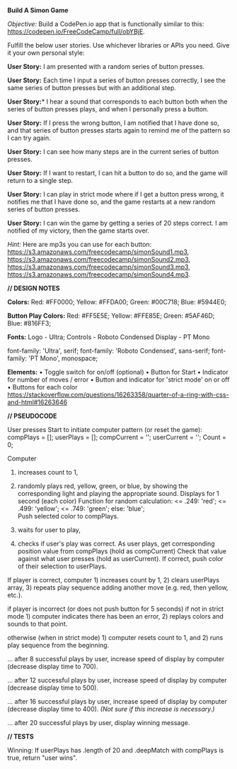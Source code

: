 **Build A Simon Game**

*Objective:* Build a CodePen.io app that is functionally similar to this: https://codepen.io/FreeCodeCamp/full/obYBjE.

Fulfill the below user stories. Use whichever libraries or APIs you need. Give it your own personal style:

**User Story:** I am presented with a random series of button presses.

**User Story:** Each time I input a series of button presses correctly, I see the same series of button presses but with an additional step.

**User Story:*** I hear a sound that corresponds to each button both when the series of button presses plays, and when I personally press a button.

**User Story:** If I press the wrong button, I am notified that I have done so, and that series of button presses starts again to remind me of the pattern so I can try again.

**User Story:** I can see how many steps are in the current series of button presses.

**User Story:** If I want to restart, I can hit a button to do so, and the game will return to a single step.

**User Story:** I can play in strict mode where if I get a button press wrong, it notifies me that I have done so, and the game restarts at a new random series of button presses.

**User Story:** I can win the game by getting a series of 20 steps correct. I am notified of my victory, then the game starts over.

*Hint:* Here are mp3s you can use for each button: https://s3.amazonaws.com/freecodecamp/simonSound1.mp3, https://s3.amazonaws.com/freecodecamp/simonSound2.mp3, https://s3.amazonaws.com/freecodecamp/simonSound3.mp3, https://s3.amazonaws.com/freecodecamp/simonSound4.mp3.


**// DESIGN NOTES**

**Colors:**
Red: #FF0000;
Yellow: #FFDA00;
Green: #00C718;
Blue: #5944E0;

**Button Play Colors:**
Red: #FF5E5E;
Yellow: #FFE85E;
Green: #5AF46D;
Blue: #816FF3;

**Fonts:**
Logo - Ultra;
Controls - Roboto Condensed
Display - PT Mono

<link href="https://fonts.googleapis.com/css?family=Roboto+Condensed|Ultra|PT+Mono" rel="stylesheet">

font-family: 'Ultra', serif;
font-family: 'Roboto Condensed', sans-serif;
font-family: 'PT Mono', monospace;

**Elements:**
• Toggle switch for on/off (optional)
• Button for Start
• Indicator for number of moves / error
• Button and indicator for 'strict mode' on or off
• Buttons for each color
https://stackoverflow.com/questions/16263358/quarter-of-a-ring-with-css-and-html#16263646


**// PSEUDOCODE**

User presses Start to initiate computer pattern (or reset the game):
	compPlays = [];
	userPlays = [];
	compCurrent = '';
	userCurrent = '';
	Count = 0;

Computer
1) increases count to 1,
2) randomly plays red, yellow, green, or blue, by showing the corresponding light and playing the appropriate sound. Displays for 1 second (each color)
	Function for random calculation:
	<= .249: 'red';
	<= .499: 'yellow';
	<= .749: 'green';
	else: 'blue';  
	Push selected color to compPlays.

3) waits for user to play,
4) checks if user's play was correct.
	As user plays, get corresponding position value from compPlays (hold as compCurrent)
	Check that value against what user presses (hold as userCurrent).
	If correct, push color of their selection to userPlays.

If player is correct, computer 1) increases count by 1, 2) clears userPlays array, 3) repeats play sequence adding another move (e.g. red, then yellow, etc.).

if player is incorrect (or does not push button for 5 seconds)
	if not in strict mode
		1) computer indicates there has been an error, 2) replays colors and sounds to that point.

otherwise (when in strict mode)
	1) computer resets count to 1, and 2) runs play sequence from the beginning. 	

...
after 8 successful plays by user, increase speed of display by computer (decrease display time to 700).

...
after 12 successful plays by user, increase speed of display by computer (decrease display time to 500).

...
after 16 successful plays by user, increase speed of display by computer (decrease display time to 400). *(Not sure if this increase is necessary.)*

...
after 20 successful plays by user,
display winning message. 	


**// TESTS**

Winning: If userPlays has .length of 20 and .deepMatch with compPlays is true, return "user wins".
